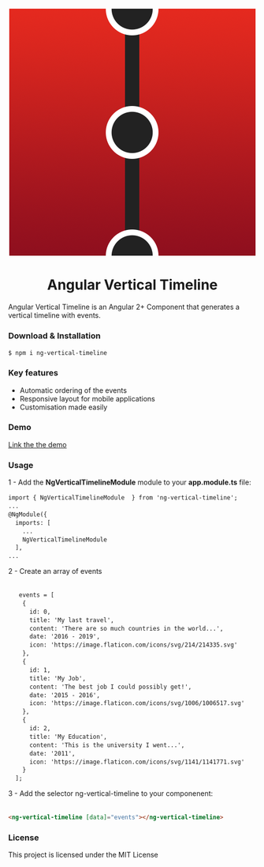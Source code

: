<p align="center"><img src="src/assets/images/logo.png" /></p>

<h1 align="center"> Angular Vertical Timeline </h1>

<p> Angular Vertical Timeline is an Angular 2+ Component that generates a vertical timeline with events. </p>

<h3> Download & Installation </h3>

```shell
$ npm i ng-vertical-timeline
```

<h3> Key features </h3>

<ul>
  <li>Automatic ordering of the events</li>
  <li>Responsive layout for mobile applications</li>
  <li>Customisation made easily</li>
</ul>

<h3> Demo</h3>

<a href="http://stephen-bruere.com/#/en/demo/ng-vertical-timeline"> Link the the demo </a>

<h3> Usage </h3>

1 - Add the <b>NgVerticalTimelineModule</b> module to your <b>app.module.ts</b> file:

```html
import { NgVerticalTimelineModule  } from 'ng-vertical-timeline';
...
@NgModule({
  imports: [
    ...
    NgVerticalTimelineModule
  ],
...
```

2 - Create an array of events

```html

   events = [
    {
      id: 0,
      title: 'My last travel',
      content: 'There are so much countries in the world...',
      date: '2016 - 2019',
      icon: 'https://image.flaticon.com/icons/svg/214/214335.svg'
    },
    {
      id: 1,
      title: 'My Job',
      content: 'The best job I could possibly get!',
      date: '2015 - 2016',
      icon: 'https://image.flaticon.com/icons/svg/1006/1006517.svg'
    },
    {
      id: 2,
      title: 'My Education',
      content: 'This is the university I went...',
      date: '2011',
      icon: 'https://image.flaticon.com/icons/svg/1141/1141771.svg'
    }
  ];

```

3 - Add the selector ng-vertical-timeline to your componenent:

```html

<ng-vertical-timeline [data]="events"></ng-vertical-timeline>

```


<h3>License</h3>

This project is licensed under the MIT License
